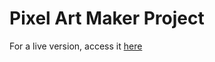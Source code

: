 # Pixel Art Maker Project
For a live version, access it <a href="https://codepen.io/michaelkh/full/NyxxQJ/">here</a> 
